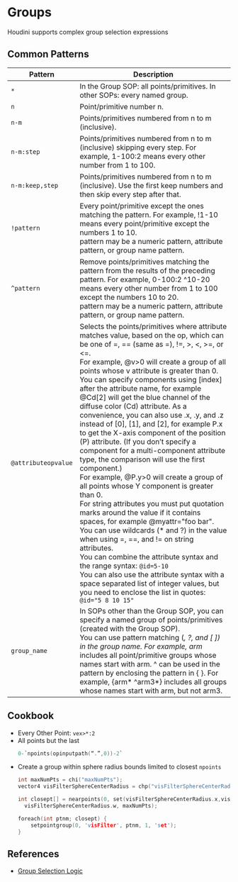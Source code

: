 # Groups

Houdini supports complex group selection expressions

## Common Patterns

| Pattern             | Description                                                                                                                                                                                                                                                                                                                                                                                                                                                                                                                                                                                                                                                                                                                                                                                                                                                                                                                                                                                                                                                                                                                                                                                                                                    |
| ------------------- | ---------------------------------------------------------------------------------------------------------------------------------------------------------------------------------------------------------------------------------------------------------------------------------------------------------------------------------------------------------------------------------------------------------------------------------------------------------------------------------------------------------------------------------------------------------------------------------------------------------------------------------------------------------------------------------------------------------------------------------------------------------------------------------------------------------------------------------------------------------------------------------------------------------------------------------------------------------------------------------------------------------------------------------------------------------------------------------------------------------------------------------------------------------------------------------------------------------------------------------------------- |
| `*`                 | In the Group SOP: all points/primitives. In other SOPs: every named group.                                                                                                                                                                                                                                                                                                                                                                                                                                                                                                                                                                                                                                                                                                                                                                                                                                                                                                                                                                                                                                                                                                                                                                     |
| `n`                 | Point/primitive number n.                                                                                                                                                                                                                                                                                                                                                                                                                                                                                                                                                                                                                                                                                                                                                                                                                                                                                                                                                                                                                                                                                                                                                                                                                      |
| `n-m`               | Points/primitives numbered from n to m (inclusive).                                                                                                                                                                                                                                                                                                                                                                                                                                                                                                                                                                                                                                                                                                                                                                                                                                                                                                                                                                                                                                                                                                                                                                                            |
| `n-m:step`          | Points/primitives numbered from n to m (inclusive) skipping every step. For example, 1-100:2 means every other number from 1 to 100.                                                                                                                                                                                                                                                                                                                                                                                                                                                                                                                                                                                                                                                                                                                                                                                                                                                                                                                                                                                                                                                                                                           |
| `n-m:keep,step`     | Points/primitives numbered from n to m (inclusive). Use the first keep numbers and then skip every step after that.                                                                                                                                                                                                                                                                                                                                                                                                                                                                                                                                                                                                                                                                                                                                                                                                                                                                                                                                                                                                                                                                                                                            |
| `!pattern`          | Every point/primitive except the ones matching the pattern. For example, !1-10 means every point/primitive except the numbers 1 to 10. <br>pattern may be a numeric pattern, attribute pattern, or group name pattern.                                                                                                                                                                                                                                                                                                                                                                                                                                                                                                                                                                                                                                                                                                                                                                                                                                                                                                                                                                                                                         |
| `^pattern`          | Remove points/primitives matching the pattern from the results of the preceding pattern. For example, 0-100:2 ^10-20 means every other number from 1 to 100 except the numbers 10 to 20. <br>pattern may be a numeric pattern, attribute pattern, or group name pattern.                                                                                                                                                                                                                                                                                                                                                                                                                                                                                                                                                                                                                                                                                                                                                                                                                                                                                                                                                                       |
| `@attributeopvalue` | Selects the points/primitives where attribute matches value, based on the op, which can be one of =, == (same as =), !=, >, <, >=, or <=. <br>For example, @v>0 will create a group of all points whose v attribute is greater than 0. <br>You can specify components using [index] after the attribute name, for example @Cd[2] will get the blue channel of the diffuse color (Cd) attribute. As a convenience, you can also use .x, .y, and .z instead of [0], [1], and [2], for example P.x to get the X-axis component of the position (P) attribute. (If you don’t specify a component for a multi-component attribute type, the comparison will use the first component.) <br>For example, @P.y>0 will create a group of all points whose Y component is greater than 0. <br>For string attributes you must put quotation marks around the value if it contains spaces, for example @myattr="foo bar". <br>You can use wildcards (* and ?) in the value when using =, ==, and != on string attributes. <br>You can combine the attribute syntax and the range syntax: `@id=5-10` <br>You can also use the attribute syntax with a space separated list of integer values, but you need to enclose the list in quotes: `@id="5 8 10 15"` |
| `group_name`        | In SOPs other than the Group SOP, you can specify a named group of points/primitives (created with the Group SOP). <br>You can use pattern matching (*, ?, and [ ]) in the group name. For example, arm* includes all point/primitive groups whose names start with arm. ^ can be used in the pattern by enclosing the pattern in { }. For example, {arm* ^arm3*} includes all groups whose names start with arm, but not arm3.                                                                                                                                                                                                                                                                                                                                                                                                                                                                                                                                                                                                                                                                                                                                                                                                                |


## Cookbook

- Every Other Point: `vex>*:2`
- All points but the last
  ```c
  0-`npoints(opinputpath(“.”,0))-2`
  ```
- Create a group within sphere radius bounds limited to closest `npoints`
  ```c
  int maxNumPts = chi("maxNumPts");
  vector4 visFilterSphereCenterRadius = chp("visFilterSphereCenterRadius");

  int closept[] = nearpoints(0, set(visFilterSphereCenterRadius.x,visFilterSphereCenterRadius.y,visFilterSphereCenterRadius.z),
    visFilterSphereCenterRadius.w, maxNumPts);

  foreach(int ptnm; closept) {
      setpointgroup(0, 'visFilter', ptnm, 1, 'set');
  }
  ```

## References
- [Group Selection Logic](https://dimitriscg.wordpress.com/2015/09/16/group-selection-logic-in-houdini/)